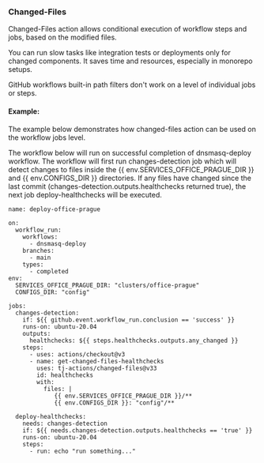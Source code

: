 ### Changed-Files

Changed-Files action allows conditional execution of workflow steps and jobs, based on the modified files.

You can run slow tasks like integration tests or deployments only for changed components. It saves time and resources, especially in monorepo setups.

GitHub workflows built-in path filters don't work on a level of individual jobs or steps.

#### Example:

The example below demonstrates how changed-files action can be used on the workflow jobs level.

The workflow below will run on successful completion of dnsmasq-deploy workflow. The workflow will first run changes-detection job which will detect changes to files inside the {{ env.SERVICES_OFFICE_PRAGUE_DIR }} and {{ env.CONFIGS_DIR }} directories.  If any files have changed since the last commit (changes-detection.outputs.healthchecks returned true), the next job deploy-healthchecks will be executed.

```
name: deploy-office-prague

on:
  workflow_run:
    workflows:
      - dnsmasq-deploy
    branches:
      - main
    types:
      - completed
env:
  SERVICES_OFFICE_PRAGUE_DIR: "clusters/office-prague"
  CONFIGS_DIR: "config"

jobs:
  changes-detection:
    if: ${{ github.event.workflow_run.conclusion == 'success' }}
    runs-on: ubuntu-20.04
    outputs:
      healthchecks: ${{ steps.healthchecks.outputs.any_changed }}
    steps:
      - uses: actions/checkout@v3
      - name: get-changed-files-healthchecks
        uses: tj-actions/changed-files@v33
        id: healthchecks
        with:
          files: |
             {{ env.SERVICES_OFFICE_PRAGUE_DIR }}/**
             {{ env.CONFIGS_DIR }}: "config"/**

  deploy-healthchecks:
    needs: changes-detection
    if: ${{ needs.changes-detection.outputs.healthchecks == 'true' }}
    runs-on: ubuntu-20.04
    steps:
      - run: echo "run something..."
```
